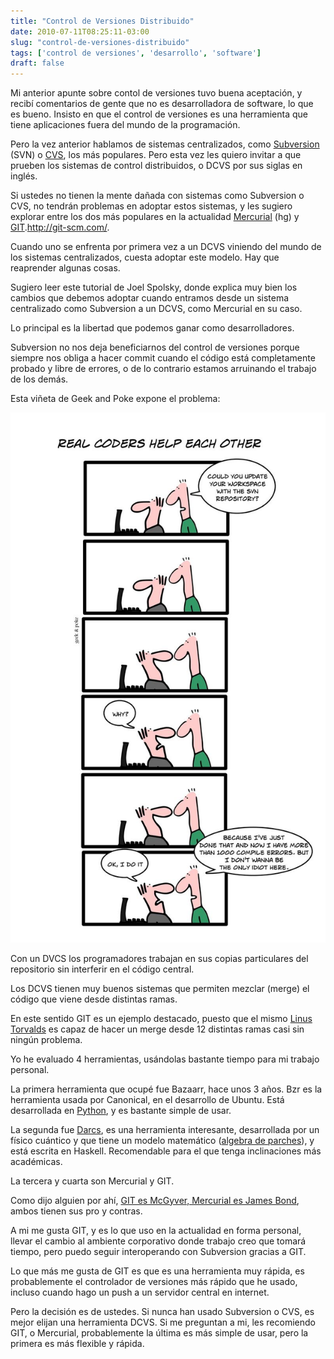 ```yaml
---
title: "Control de Versiones Distribuido"
date: 2010-07-11T08:25:11-03:00
slug: "control-de-versiones-distribuido"
tags: ['control de versiones', 'desarrollo', 'software']
draft: false
---
```


Mi anterior apunte sobre contol de versiones tuvo buena aceptación, y
recibí comentarios de gente que no es desarrolladora de software, lo que
es bueno. Insisto en que el control de versiones es una herramienta que
tiene aplicaciones fuera del mundo de la programación.

Pero la vez anterior hablamos de sistemas centralizados, como
[Subversion](https://subversion.apache.org/) (SVN) o
[CVS](https://www.nongnu.org/cvs), los más populares. Pero esta vez les
quiero invitar a que prueben los sistemas de control distribuidos, o
DCVS por sus siglas en inglés.

Si ustedes no tienen la mente dañada con sistemas como Subversion o CVS,
no tendrán problemas en adoptar estos sistemas, y les sugiero explorar
entre los dos más populares en la actualidad
[Mercurial](http://mercurial.selenic.com/) (hg) y
[GIT](http://git-scm.com/).<http://git-scm.com/>.

Cuando uno se enfrenta por primera vez a un DCVS viniendo del mundo de
los sistemas centralizados, cuesta adoptar este modelo. Hay que
reaprender algunas cosas.

Sugiero leer este tutorial de Joel Spolsky, donde explica muy bien los
cambios que debemos adoptar cuando entramos desde un sistema
centralizado como Subversion a un DCVS, como Mercurial en su caso.

Lo principal es la libertad que podemos ganar como desarrolladores.

Subversion no nos deja beneficiarnos del control de versiones porque
siempre nos obliga a hacer commit cuando el código está completamente
probado y libre de errores, o de lo contrario estamos arruinando el
trabajo de los demás.

Esta viñeta de Geek and Poke expone el problema:

![problemas\_con\_svn2.jpg](problemas_con_svn2.jpg)

Con un DVCS los programadores trabajan en sus copias particulares del
repositorio sin interferir en el código central.

Los DCVS tienen muy buenos sistemas que permiten mezclar (merge) el
código que viene desde distintas ramas.

En este sentido GIT es un ejemplo destacado, puesto que el mismo 
[Linus Torvalds](http://torvalds-family.blogspot.com/) es capaz de hacer un
merge desde 12 distintas ramas casi sin ningún problema.

Yo he evaluado 4 herramientas, usándolas bastante tiempo para mi trabajo
personal.

La primera herramienta que ocupé fue Bazaarr, hace unos 3 años. Bzr es
la herramienta usada por Canonical, en el desarrollo de Ubuntu. Está
desarrollada en [Python](http://www.python.org/), y es bastante simple
de usar.

La segunda fue [Darcs](http://darcs.net/), es una herramienta
interesante, desarrollada por un físico cuántico y que tiene un modelo
matemático ([algebra de parches](http://darcs.net/manual/node9.html#Patch)), y está escrita en
Haskell. Recomendable para el que tenga inclinaciones más académicas.

La tercera y cuarta son Mercurial y GIT.

Como dijo alguien por ahí, [GIT es McGyver, Mercurial es James Bond](https://importantshock.wordpress.com/2008/08/07/git-vs-mercurial/),
ambos tienen sus pro y contras.

A mi me gusta GIT, y es lo que uso en la actualidad en forma personal,
llevar el cambio al ambiente corporativo donde trabajo creo que tomará
tiempo, pero puedo seguir interoperando con Subversion gracias a GIT.

Lo que más me gusta de GIT es que es una herramienta muy rápida, es
probablemente el controlador de versiones más rápido que he usado,
incluso cuando hago un push a un servidor central en internet.

Pero la decisión es de ustedes. Si nunca han usado Subversion o CVS, es
mejor elijan una herramienta DCVS. Si me preguntan a mi, les recomiendo
GIT, o Mercurial, probablemente la última es más simple de usar, pero la
primera es más flexible y rápida.

